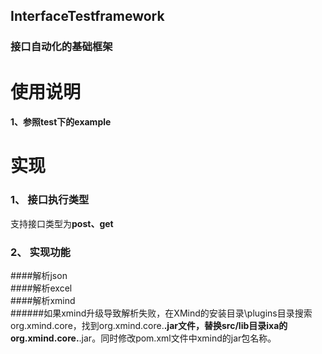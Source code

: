 ## InterfaceTestframework
### 接口自动化的基础框架
# 使用说明
#### 1、参照test下的example
# 实现
### 1、	接口执行类型</br>
支持接口类型为**post、get**</br>
### 2、	实现功能</br>
####解析json</br>
####解析excel</br>
####解析xmind</br>
######如果xmind升级导致解析失败，在XMind的安装目录\plugins目录搜索org.xmind.core，找到org.xmind.core.****.jar文件，替换src/lib目录ixa的org.xmind.core.****.jar。同时修改pom.xml文件中xmind的jar包名称。
######